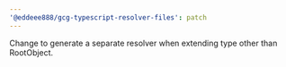```yaml
---
'@eddeee888/gcg-typescript-resolver-files': patch
---
```


Change to generate a separate resolver when extending type other than RootObject.
